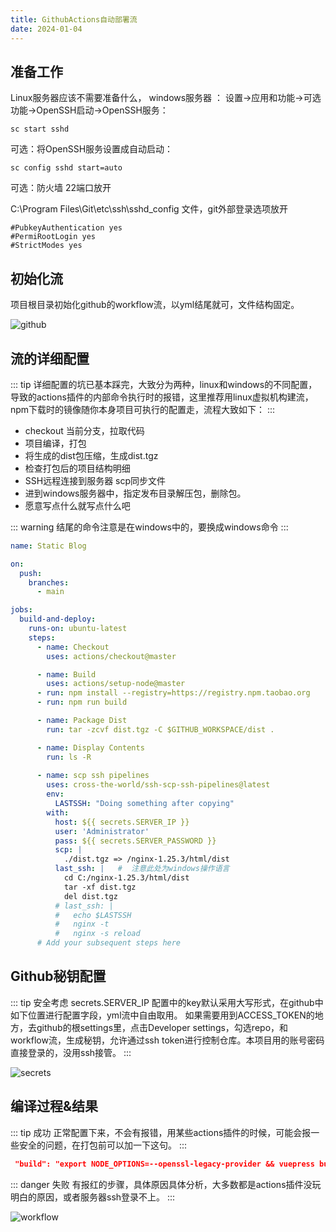 ```yaml
---
title: GithubActions自动部署流
date: 2024-01-04
---
```

<!-- [TOC] -->

## 准备工作 

Linux服务器应该不需要准备什么，
windows服务器 ：
设置->应用和功能->可选功能->OpenSSH启动->OpenSSH服务：

```
sc start sshd
```

可选：将OpenSSH服务设置成自动启动：

```
sc config sshd start=auto
```

可选：防火墙 22端口放开

C:\Program Files\Git\etc\ssh\sshd_config  文件，git外部登录选项放开

```
#PubkeyAuthentication yes
#PermiRootLogin yes
#StrictModes yes
```

## 初始化流

项目根目录初始化github的workflow流，以yml结尾就可，文件结构固定。

![github](http://43.142.54.214/workflow/github.png)

## 流的详细配置

::: tip
详细配置的坑已基本踩完，大致分为两种，linux和windows的不同配置，导致的actions插件的内部命令执行时的报错，这里推荐用linux虚拟机构建流，npm下载时的镜像随你本身项目可执行的配置走，流程大致如下：
:::

- checkout 当前分支，拉取代码
- 项目编译，打包
- 将生成的dist包压缩，生成dist.tgz
- 检查打包后的项目结构明细
- SSH远程连接到服务器  scp同步文件  
- 进到windows服务器中，指定发布目录解压包，删除包。
- 愿意写点什么就写点什么吧

::: warning
结尾的命令注意是在windows中的，要换成windows命令
:::

```yml
name: Static Blog

on:
  push:
    branches:
      - main

jobs:
  build-and-deploy:
    runs-on: ubuntu-latest
    steps:
      - name: Checkout
        uses: actions/checkout@master

      - name: Build
        uses: actions/setup-node@master
      - run: npm install --registry=https://registry.npm.taobao.org
      - run: npm run build

      - name: Package Dist
        run: tar -zcvf dist.tgz -C $GITHUB_WORKSPACE/dist .

      - name: Display Contents
        run: ls -R
        
      - name: scp ssh pipelines
        uses: cross-the-world/ssh-scp-ssh-pipelines@latest
        env:
          LASTSSH: "Doing something after copying"
        with:
          host: ${{ secrets.SERVER_IP }}
          user: 'Administrator'
          pass: ${{ secrets.SERVER_PASSWORD }}
          scp: |
            ./dist.tgz => /nginx-1.25.3/html/dist
          last_ssh: |   #  注意此处为windows操作语言
            cd C:/nginx-1.25.3/html/dist
            tar -xf dist.tgz
            del dist.tgz
          # last_ssh: |
          #   echo $LASTSSH 
          #   nginx -t
          #   nginx -s reload
      # Add your subsequent steps here

```

## Github秘钥配置

::: tip 安全考虑
secrets.SERVER_IP 配置中的key默认采用大写形式，在github中如下位置进行配置字段，yml流中自由取用。
如果需要用到ACCESS_TOKEN的地方，去github的根settings里，点击Developer settings，勾选repo，和workflow流，生成秘钥，允许通过ssh token进行控制仓库。本项目用的账号密码直接登录的，没用ssh接管。
:::

![secrets](http://43.142.54.214/workflow/secrets.png)





## 编译过程&结果

::: tip 成功
正常配置下来，不会有报错，用某些actions插件的时候，可能会报一些安全的问题，在打包前可以加一下这句。
:::

```json
 "build": "export NODE_OPTIONS=--openssl-legacy-provider && vuepress build ."
```

::: danger 失败
有报红的步骤，具体原因具体分析，大多数都是actions插件没玩明白的原因，或者服务器ssh登录不上。
:::

![workflow](http://43.142.54.214/workflow/workflow.png)

